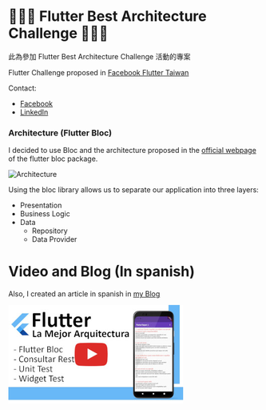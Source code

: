 # 📢📢📢 Flutter Best Architecture Challenge 📢📢📢
此為參加 Flutter Best Architecture Challenge 活動的專案

Flutter Challenge proposed in [Facebook Flutter Taiwan](https://www.facebook.com/groups/flutter.tw/posts/824114368242152/)

Contact:
 - [Facebook](https://www.facebook.com/yayo28)
 - [LinkedIn](https://www.linkedin.com/in/yayoarellano/)

### Architecture (Flutter Bloc)

I decided to use Bloc and the architecture proposed in the [official webpage](https://bloclibrary.dev/#/architecture) of the
flutter bloc package. 

![Architecture](https://bloclibrary.dev/assets/bloc_architecture_full.png)

Using the bloc library allows us to separate our application into three layers:

- Presentation
- Business Logic
- Data
   - Repository
   - Data Provider
  
# Video and Blog (In spanish)
Also, I created an article in spanish in [my Blog](https://es.yayocode.com/2021/07/flutter-challenge-la-mejor-arquitectura.html)

[![Youtube](youtube.jpg)](https://youtu.be/ng1-co3QhIg)
